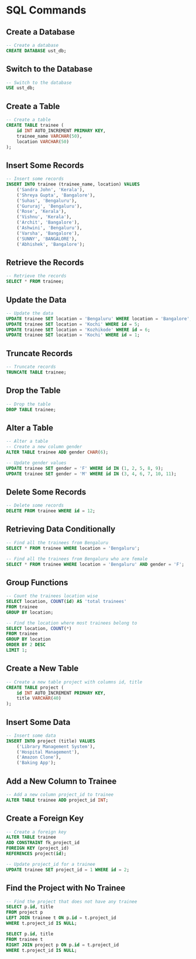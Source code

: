 # SQL Commands

## Create a Database

```sql
-- Create a database
CREATE DATABASE ust_db;
```

## Switch to the Database

```sql
-- Switch to the database
USE ust_db;
```

## Create a Table

```sql
-- Create a table
CREATE TABLE trainee (
    id INT AUTO_INCREMENT PRIMARY KEY,
    trainee_name VARCHAR(50),
    location VARCHAR(50)
);
```

## Insert Some Records

```sql
-- Insert some records
INSERT INTO trainee (trainee_name, location) VALUES 
    ('Sandra John', 'Kerala'),
    ('Shreya Gupta', 'Bangalore'),
    ('Suhas', 'Bengaluru'),
    ('Gururaj', 'Bengaluru'),
    ('Rose', 'Kerala'),
    ('Vishnu', 'Kerala'),
    ('Archit', 'Bangalore'),
    ('Ashwini', 'Bengaluru'),
    ('Varsha', 'Bangalore'),
    ('SUNNY', 'BANGALORE'),
    ('Abhishek', 'Bangalore');
```

## Retrieve the Records

```sql
-- Retrieve the records
SELECT * FROM trainee;
```

## Update the Data

```sql
-- Update the data
UPDATE trainee SET location = 'Bengaluru' WHERE location = 'Bangalore';
UPDATE trainee SET location = 'Kochi' WHERE id = 5;
UPDATE trainee SET location = 'Kozhikode' WHERE id = 6;
UPDATE trainee SET location = 'Kochi' WHERE id = 1;
```

## Truncate Records

```sql
-- Truncate records
TRUNCATE TABLE trainee;
```

## Drop the Table

```sql
-- Drop the table
DROP TABLE trainee;
```

## Alter a Table

```sql
-- Alter a table
-- Create a new column gender
ALTER TABLE trainee ADD gender CHAR(6);

-- Update gender values
UPDATE trainee SET gender = 'F' WHERE id IN (1, 2, 5, 8, 9);
UPDATE trainee SET gender = 'M' WHERE id IN (3, 4, 6, 7, 10, 11);
```

## Delete Some Records

```sql
-- Delete some records
DELETE FROM trainee WHERE id = 12;
```

## Retrieving Data Conditionally

```sql
-- Find all the trainees from Bengaluru
SELECT * FROM trainee WHERE location = 'Bengaluru';

-- Find all the trainees from Bengaluru who are female
SELECT * FROM trainee WHERE location = 'Bengaluru' AND gender = 'F';
```

## Group Functions

```sql
-- Count the trainees location wise
SELECT location, COUNT(id) AS 'total trainees' 
FROM trainee 
GROUP BY location;

-- Find the location where most trainees belong to
SELECT location, COUNT(*) 
FROM trainee 
GROUP BY location 
ORDER BY 2 DESC 
LIMIT 1;
```

## Create a New Table

```sql
-- Create a new table project with columns id, title
CREATE TABLE project (
    id INT AUTO_INCREMENT PRIMARY KEY,
    title VARCHAR(40)
);
```

## Insert Some Data

```sql
-- Insert some data
INSERT INTO project (title) VALUES 
    ('Library Management System'),
    ('Hospital Management'),
    ('Amazon Clone'),
    ('Baking App');
```

## Add a New Column to Trainee

```sql
-- Add a new column project_id to trainee
ALTER TABLE trainee ADD project_id INT;
```

## Create a Foreign Key

```sql
-- Create a foreign key
ALTER TABLE trainee 
ADD CONSTRAINT fk_project_id 
FOREIGN KEY (project_id) 
REFERENCES project(id);

-- Update project_id for a trainee
UPDATE trainee SET project_id = 1 WHERE id = 2;
```

## Find the Project with No Trainee

```sql
-- Find the project that does not have any trainee
SELECT p.id, title 
FROM project p 
LEFT JOIN trainee t ON p.id = t.project_id 
WHERE t.project_id IS NULL;

SELECT p.id, title 
FROM trainee t 
RIGHT JOIN project p ON p.id = t.project_id 
WHERE t.project_id IS NULL;
```